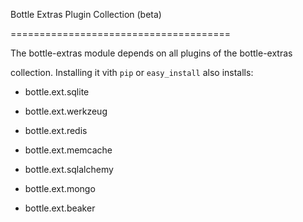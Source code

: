 Bottle Extras Plugin Collection (beta)
======================================

The bottle-extras module depends on all plugins of the bottle-extras
collection. Installing it vith `pip` or `easy_install` also installs:
  * bottle.ext.sqlite
  * bottle.ext.werkzeug
  * bottle.ext.redis
  * bottle.ext.memcache
  * bottle.ext.sqlalchemy
  * bottle.ext.mongo
  * bottle.ext.beaker
